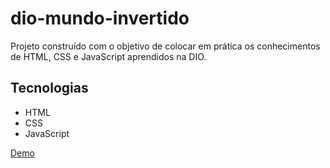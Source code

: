 # dio-mundo-invertido
Projeto construído com o objetivo de colocar em prática os conhecimentos de HTML, CSS e JavaScript aprendidos na DIO.

## Tecnologias
- HTML
- CSS
- JavaScript

[Demo](https://natashasilveira.github.io/dio-mundo-invertido/)